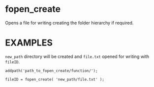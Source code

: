 fopen_create
===========

Opens a file for writing creating the folder hierarchy if required.

EXAMPLES
========

`new_path` directory will be created and `file.txt` opened for writing with `fileID`. 


    addpath('path_to_fopen_create/function/');

    fileID = fopen_create( 'new_path/file.txt' );
